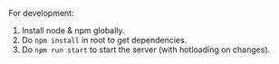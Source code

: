 For development:

1. Install node & npm globally.
2. Do `npm install` in root to get dependencies.
3. Do `npm run start` to start the server (with hotloading on changes).

